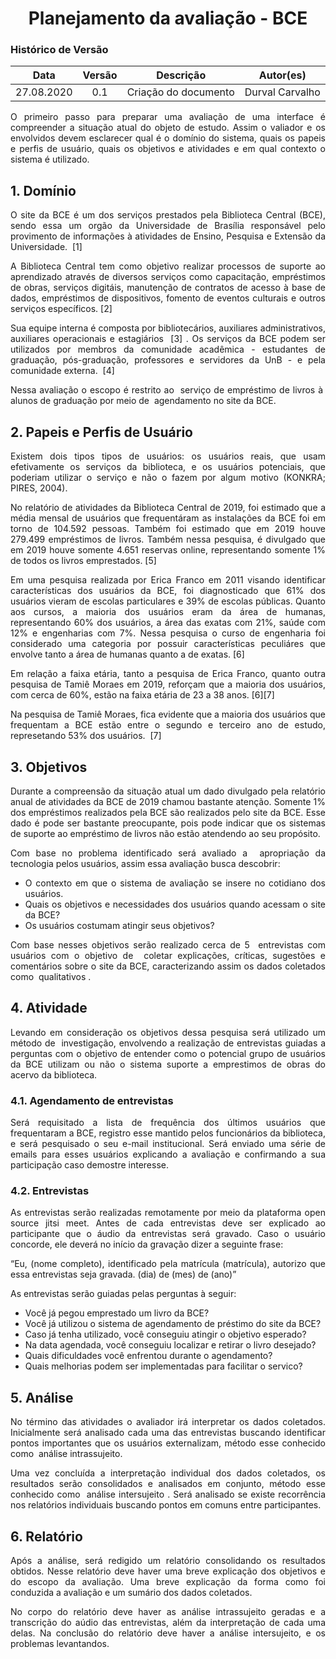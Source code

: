 # <center>Planejamento da avaliação - BCE

### Histórico de Versão
|    Data    | Versão | Descrição            | Autor(es)       |
| :--------: | :----: | :------------------: | :-------------: |
| 27.08.2020 |  0.1   | Criação do documento | Durval Carvalho |

<div align="justify">

O primeiro passo para preparar uma avaliação de uma interface é compreender a situação atual do objeto de estudo. Assim o valiador e os envolvidos devem esclarecer qual é o domínio do sistema, quais os papeis e perfis de usuário, quais os objetivos e atividades e em qual contexto o sistema é utilizado.

## 1. Domínio
O site da BCE é um dos serviços prestados pela Biblioteca Central (BCE), sendo essa um orgão da Universidade de Brasília responsável pelo provimento de informações à atividades de Ensino, Pesquisa e Extensão da Universidade. ​ [1]

A Biblioteca Central tem como objetivo realizar processos de suporte ao aprendizado através de diversos serviços como capacitação, empréstimos de obras, serviços digitáis, manutenção de contratos de acesso à base de dados, empréstimos de dispositivos, fomento de eventos culturais e outros serviços específicos. [2]

Sua equipe interna é composta por bibliotecários, auxiliares administrativos, auxiliares operacionais e estagiários ​ [3]​ . Os serviços da BCE podem ser utilizados por membros da comunidade acadêmica - estudantes de graduação, pós-graduação, professores e servidores da UnB - e pela comunidade externa. ​ [4]

Nessa avaliação o escopo é restrito ao ​ serviço de empréstimo de livros à ​ alunos de graduação por meio de ​ agendamento no site da BCE​ .

## 2. Papeis e Perfis de Usuário
Existem dois tipos tipos de usuários: os usuários reais, que usam efetivamente os serviços da biblioteca, e os usuários potenciais, que poderiam utilizar o serviço e não o fazem por algum motivo (KONKRA; PIRES, 2004).

No relatório de atividades da Biblioteca Central de 2019, foi estimado que a média mensal de usuários que frequentáram as instalações da BCE foi em torno de 104.592 pessoas. Também foi estimado que em 2019 houve 279.499 empréstimos de livros. Também nessa pesquisa, é divulgado que em 2019 houve somente 4.651 reservas online, representando somente 1% de todos os livros emprestados. [5] 

Em uma pesquisa realizada por Erica Franco em 2011 visando identificar características dos usuários da BCE, foi diagnosticado que 61% dos usuários vieram de escolas particulares e 39% de escolas públicas. Quanto aos cursos, a maioria dos usuários eram da área de humanas, representando 60% dos usuários, a área das exatas com 21%, saúde com 12% e engenharias com 7%. Nessa pesquisa o curso de engenharia foi considerado uma categoria por possuir características peculiáres que envolve tanto a área de humanas quanto a de exatas.​ [6]

Em relação a faixa etária, tanto a pesquisa de Erica Franco, quanto outra pesquisa de Tamiê Moraes em 2019, reforçam que a maioria dos usuários, com cerca de 60%, estão na faixa etária de 23 a 38 anos. ​[6]​ [7]

Na pesquisa de Tamiê Moraes, fica evidente que a maioria dos usuários que frequentam a BCE
estão entre o segundo e terceiro ano de estudo, represetando 53% dos usuários. ​ [7]

## 3. Objetivos
Durante a compreensão da situação atual um dado divulgado pela relatório anual de atividades da BCE de 2019 chamou bastante atenção. Somente 1% dos empréstimos realizados pela BCE são realizados pelo site da BCE. Esse dado é pode ser bastante preocupante, pois pode indicar que os sistemas de suporte ao empréstimo de livros não estão atendendo ao seu propósito.

Com base no problema identificado será avaliado a ​ apropriação da tecnologia pelos usuários, assim essa avaliação busca descobrir:
- O contexto em que o sistema de avaliação se insere no cotidiano dos usuários.
- Quais os objetivos e necessidades dos usuários quando acessam o site da BCE?
- Os usuários costumam atingir seus objetivos?

Com base nesses objetivos serão realizado cerca de 5 ​ entrevistas com usuários com o objetivo de ​ coletar explicações, críticas, sugestões e comentários sobre o site da BCE, caracterizando assim os dados coletados como ​ qualitativos​ .

## 4. Atividade
Levando em consideração os objetivos dessa pesquisa será utilizado um método de ​ investigação​, envolvendo a realização de entrevistas guiadas a perguntas com o objetivo de entender como o
potencial grupo de usuários da BCE utilizam ou não o sistema suporte a emprestimos de obras do acervo da biblioteca.

### 4.1. Agendamento de entrevistas
Será requisitado a lista de frequência dos últimos usuários que frequentaram a BCE, registro esse mantido pelos funcionários da biblioteca, e será pesquisado o seu e-mail institucional. Será enviado uma série de emails para esses usuários explicando a avaliação e confirmando a sua participação caso demostre interesse.

### 4.2. Entrevistas
As entrevistas serão realizadas remotamente por meio da plataforma open source jitsi meet.
Antes de cada entrevistas deve ser explicado ao participante que o áudio da entrevistas será
gravado. Caso o usuário concorde, ele deverá no início da gravação dizer a seguinte frase:

“Eu, (nome completo), identificado pela matrícula (matrícula), autorizo que essa entrevistas seja gravada. (dia) de (mes) de (ano)”

As entrevistas serão guiadas pelas perguntas à seguir:
- Você já pegou emprestado um livro da BCE?
- Você já utilizou o sistema de agendamento de préstimo do site da BCE?
- Caso já tenha utilizado, você conseguiu atingir o objetivo esperado?
- Na data agendada, você conseguiu localizar e retirar o livro desejado?
- Quais dificuldades você enfrentou durante o agendamento?
- Quais melhorias podem ser implementadas para facilitar o servico?

## 5. Análise
No término das atividades o avaliador irá interpretar os dados coletados. Inicialmente será analisado cada uma das entrevistas buscando identificar pontos importantes que os usuários externalizam, método esse conhecido como ​ análise intrassujeito​.

Uma vez concluída a interpretação individual dos dados coletados, os resultados serão consolidados e analisados em conjunto, método esse conhecido como ​ análise intersujeito​ . Será analisado se existe recorrência nos relatórios individuais buscando pontos em comuns entre participantes.

## 6. Relatório
Após a análise, será redigido um relatório consolidando os resultados obtidos. Nesse relatório deve haver uma breve explicação dos objetivos e do escopo da avaliação. Uma breve explicação da forma como foi conduzida a avaliação e um sumário dos dados coletados.

No corpo do relatório deve haver as análise intrassujeito geradas e a transcrição do aúdio das
entrevistas, além da interpretação de cada uma delas. Na conclusão do relatório deve haver a análise intersujeito, e os problemas levantandos.

</div>